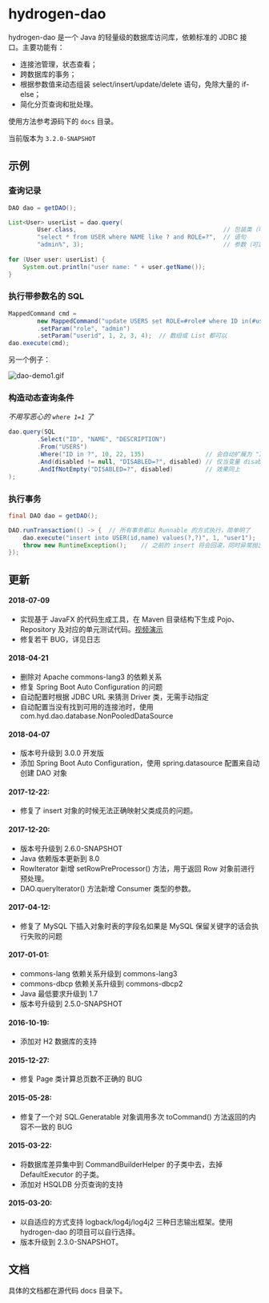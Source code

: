 # hydrogen-dao

hydrogen-dao 是一个 Java 的轻量级的数据库访问库，依赖标准的 JDBC 接口。主要功能有：

* 连接池管理，状态查看；
* 跨数据库的事务；
* 根据参数值来动态组装 select/insert/update/delete 语句，免除大量的 if-else；
* 简化分页查询和批处理。

使用方法参考源码下的 `docs` 目录。

当前版本为 `3.2.0-SNAPSHOT`

## 示例

### 查询记录

```Java
DAO dao = getDAO();

List<User> userList = dao.query(
        User.class,                                         // 包装类（可选）
        "select * from USER where NAME like ? and ROLE=?",  // 语句
        "admin%", 3);                                       // 参数（可选）
        
for (User user: userList) {
    System.out.println("user name: " + user.getName());
}
```

### 执行带参数名的 SQL

```Java
MappedCommand cmd = 
        new MappedCommand("update USERS set ROLE=#role# where ID in(#userid#)")
        .setParam("role", "admin")
        .setParam("userid", 1, 2, 3, 4);  // 数组或 List 都可以
dao.execute(cmd);
```

另一个例子：

![dao-demo1.gif](http://git.oschina.net/uploads/images/2015/0322/171100_27e64522_298739.gif)

### 构造动态查询条件

_不用写恶心的 `where 1=1` 了_

```Java
dao.query(SQL
        .Select("ID", "NAME", "DESCRIPTION")
        .From("USERS")
        .Where("ID in ?", 10, 22, 135)                 // 会自动扩展为 "ID in (?,?,?)"
        .And(disabled != null, "DISABLED=?", disabled) // 仅当变量 disabled 值不为 null 时才会加入该查询条件
        .AndIfNotEmpty("DISABLED=?", disabled)         // 效果同上
);
```

### 执行事务

```Java
final DAO dao = getDAO();

DAO.runTransaction(() -> {  // 所有事务都以 Runnable 的方式执行，简单明了
    dao.execute("insert into USER(id,name) values(?,?)", 1, "user1");
    throw new RuntimeException();    // 之前的 insert 将会回滚，同时异常抛出
});
```

## 更新

#### 2018-07-09

* 实现基于 JavaFX 的代码生成工具，在 Maven 目录结构下生成 Pojo、Repository 
及对应的单元测试代码。[视频演示](https://www.bilibili.com/video/av22590671/)
* 修复若干 BUG，详见日志

#### 2018-04-21

* 删除对 Apache commons-lang3 的依赖关系
* 修复 Spring Boot Auto Configuration 的问题
* 自动配置时根据 JDBC URL 来猜测 Driver 类，无需手动指定
* 自动配置当没有找到可用的连接池时，使用 com.hyd.dao.database.NonPooledDataSource

#### 2018-04-07

* 版本号升级到 3.0.0 开发版
* 添加 Spring Boot Auto Configuration，使用 spring.datasource 配置来自动创建 DAO 对象

#### 2017-12-22:

* 修复了 insert 对象的时候无法正确映射父类成员的问题。

#### 2017-12-20:

* 版本号升级到 2.6.0-SNAPSHOT
* Java 依赖版本更新到 8.0
* RowIterator 新增 setRowPreProcessor() 方法，用于返回 Row 对象前进行预处理。
* DAO.queryIterator() 方法新增 Consumer<Row> 类型的参数。

#### 2017-04-12:

* 修复了 MySQL 下插入对象时表的字段名如果是 MySQL 保留关键字的话会执行失败的问题

#### 2017-01-01:

* commons-lang 依赖关系升级到 commons-lang3
* commons-dbcp 依赖关系升级到 commons-dbcp2
* Java 最低要求升级到 1.7
* 版本号升级到 2.5.0-SNAPSHOT

#### 2016-10-19:

* 添加对 H2 数据库的支持

#### 2015-12-27:

* 修复 Page 类计算总页数不正确的 BUG

#### 2015-05-28:

* 修复了一个对 SQL.Generatable 对象调用多次 toCommand() 方法返回的内容不一致的 BUG

#### 2015-03-22:

* 将数据库差异集中到 CommandBuilderHelper 的子类中去，去掉 DefaultExecutor 的子类。
* 添加对 HSQLDB 分页查询的支持

#### 2015-03-20: 

* 以自适应的方式支持 logback/log4j/log4j2 三种日志输出框架。使用 hydrogen-dao 的项目可以自行选择。
* 版本升级到 2.3.0-SNAPSHOT。

## 文档

具体的文档都在源代码 docs 目录下。

